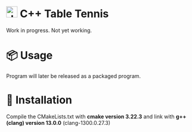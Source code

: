 # <img src="https://upload.wikimedia.org/wikipedia/commons/1/18/ISO_C%2B%2B_Logo.svg" alt="drawing" width="30"/> C++ Table Tennis
Work in progress. Not yet working.

# :package: Usage
Program will later be released as a packaged program.

# :hammer: Installation
Compile the CMakeLists.txt with **cmake version 3.22.3** and link with **g++ (clang) version 13.0.0** (clang-1300.0.27.3)
